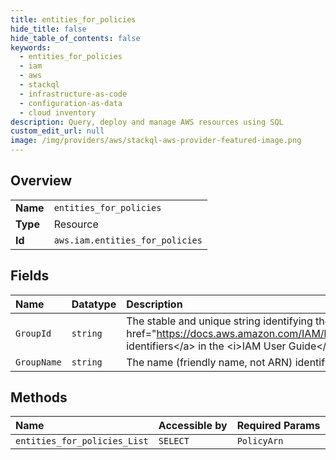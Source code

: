 ```yaml
---
title: entities_for_policies
hide_title: false
hide_table_of_contents: false
keywords:
  - entities_for_policies
  - iam
  - aws    
  - stackql
  - infrastructure-as-code
  - configuration-as-data
  - cloud inventory
description: Query, deploy and manage AWS resources using SQL
custom_edit_url: null
image: /img/providers/aws/stackql-aws-provider-featured-image.png
---
```

  
    

## Overview
<table><tbody>
<tr><td><b>Name</b></td><td><code>entities_for_policies</code></td></tr>
<tr><td><b>Type</b></td><td>Resource</td></tr>
<tr><td><b>Id</b></td><td><code>aws.iam.entities_for_policies</code></td></tr>
</tbody></table>

## Fields
| Name | Datatype | Description |
|:-----|:---------|:------------|
| `GroupId` | `string` | The stable and unique string identifying the group. For more information about IDs, see &lt;a href="https://docs.aws.amazon.com/IAM/latest/UserGuide/reference_identifiers.html"&gt;IAM identifiers&lt;/a&gt; in the &lt;i&gt;IAM User Guide&lt;/i&gt;. |
| `GroupName` | `string` | The name (friendly name, not ARN) identifying the group. |
## Methods
| Name | Accessible by | Required Params |
|:-----|:--------------|:----------------|
| `entities_for_policies_List` | `SELECT` | `PolicyArn` |
